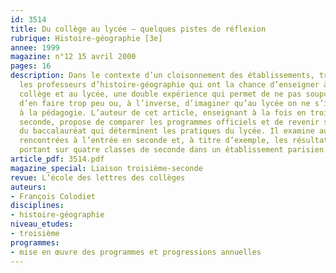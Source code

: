 ```yaml
---
id: 3514
title: Du collège au lycée – quelques pistes de réflexion 
rubrique: Histoire-géographie [3e]
annee: 1999
magazine: n°12 15 avril 2000
pages: 16
description: Dans le contexte d’un cloisonnement des établissements, trop rares sont
  les professeurs d’histoire-géographie qui ont la chance d’enseigner à la fois au
  collège et au lycée, une double expérience qui permet de ne pas soupçonner le collège
  d’en faire trop peu ou, à l’inverse, d’imaginer qu’au lycée on ne s’intéresse plus
  à la pédagogie. L’auteur de cet article, enseignant à la fois en troisième et en
  seconde, propose de comparer les programmes officiels et de revenir sur les épreuves
  du baccalauréat qui déterminent les pratiques du lycée. Il examine aussi les difficultés
  rencontrées à l’entrée en seconde et, à titre d’exemple, les résultats d’une enquête
  portant sur quatre classes de seconde dans un établissement parisien.
article_pdf: 3514.pdf
magazine_special: Liaison troisième-seconde
revue: L’école des lettres des collèges
auteurs:
- François Colodiet
disciplines:
- histoire-géographie
niveau_etudes:
- troisième
programmes:
- mise en œuvre des programmes et progressions annuelles
---
```


